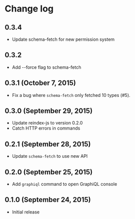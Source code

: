 # Change log

## 0.3.4

* Update schema-fetch for new permission system

## 0.3.2

* Add --force flag to schema-fetch

## 0.3.1 (October 7, 2015)

* Fix a bug where `schema-fetch` only fetched 10 types (#5).

## 0.3.0 (September 29, 2015)

* Update reindex-js to version 0.2.0
* Catch HTTP errors in commands

## 0.2.1 (September 28, 2015)

* Update `schema-fetch` to use new API

## 0.2.0 (September 25, 2015)

* Add `graphiql` command to open GraphiQL console

## 0.1.0 (September 24, 2015)

* Initial release
